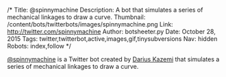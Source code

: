 /*
Title: @spinnymachine
Description: A bot that simulates a series of mechanical linkages to draw a curve.
Thumbnail: /content/bots/twitterbots/images/spinnymachine.png
Link: http://twitter.com/spinnymachine
Author: botsheeter.py
Date: October 28, 2015
Tags: twitter,twitterbot,active,images,gif,tinysubversions
Nav: hidden
Robots: index,follow
*/

[@spinnymachine](https://twitter.com/spinnymachine) is a Twitter bot created by [Darius Kazemi](https://twitter.com/tinysubversions) that simulates a series of mechanical linkages to draw a curve.
